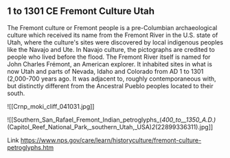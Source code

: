 ## 1 to 1301 CE Fremont Culture Utah

The Fremont culture or Fremont people is a pre-Columbian archaeological culture which received its name from the Fremont River in the U.S. state of Utah, where the culture's sites were discovered by local indigenous peoples like the Navajo and Ute. In Navajo culture, the pictographs are credited to people who lived before the flood. The Fremont River itself is named for John Charles Frémont, an American explorer. It inhabited sites in what is now Utah and parts of Nevada, Idaho and Colorado from AD 1 to 1301 (2,000-700 years ago. It was adjacent to, roughly contemporaneous with, but distinctly different from the Ancestral Pueblo peoples located to their south.

![[Crnp_moki_cliff_041031.jpg]]

![[Southern_San_Rafael_Fremont_Indian_petroglyphs_(_400_to__1350_A.D.)_(Capitol_Reef_National_Park,_southern_Utah,_USA)_2_(22899336311).jpg]]

Link
https://www.nps.gov/care/learn/historyculture/fremont-culture-petroglyphs.htm